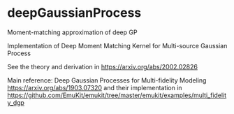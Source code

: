 # deepGaussianProcess
Moment-matching approximation of deep GP 

Implementation of Deep Moment Matching Kernel for Multi-source Gaussian Process

See the theory and derivation in https://arxiv.org/abs/2002.02826

Main reference: Deep Gaussian Processes for Multi-fidelity Modeling https://arxiv.org/abs/1903.07320
and their implementation in https://github.com/EmuKit/emukit/tree/master/emukit/examples/multi_fidelity_dgp
